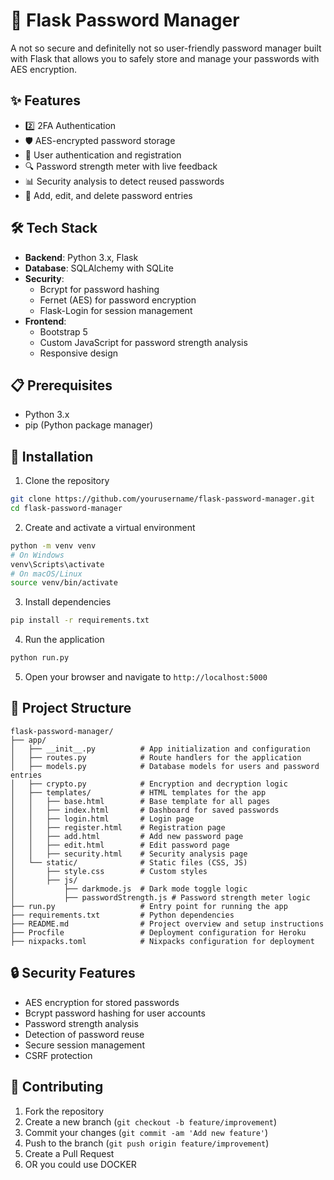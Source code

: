 # 🔐 Flask Password Manager

A not so secure and definitelly not so user-friendly password manager built with Flask that allows you to safely store and manage your passwords with AES encryption.

## ✨ Features

- 2️⃣ 2FA Authentication
- 🛡️ AES-encrypted password storage
- 👤 User authentication and registration
- 🔍 Password strength meter with live feedback
- 📊 Security analysis to detect reused passwords
- 🔄 Add, edit, and delete password entries


## 🛠️ Tech Stack

- **Backend**: Python 3.x, Flask
- **Database**: SQLAlchemy with SQLite
- **Security**: 
  - Bcrypt for password hashing
  - Fernet (AES) for password encryption
  - Flask-Login for session management
- **Frontend**: 
  - Bootstrap 5
  - Custom JavaScript for password strength analysis
  - Responsive design

## 📋 Prerequisites

- Python 3.x
- pip (Python package manager)

## 🚀 Installation

1. Clone the repository
```bash
git clone https://github.com/yourusername/flask-password-manager.git
cd flask-password-manager
```

2. Create and activate a virtual environment
```bash
python -m venv venv
# On Windows
venv\Scripts\activate
# On macOS/Linux
source venv/bin/activate
```

3. Install dependencies
```bash
pip install -r requirements.txt
```

4. Run the application
```bash
python run.py
```

5. Open your browser and navigate to `http://localhost:5000`

## 📁 Project Structure

```
flask-password-manager/
├── app/
│   ├── __init__.py          # App initialization and configuration
│   ├── routes.py            # Route handlers for the application
│   ├── models.py            # Database models for users and password entries
│   ├── crypto.py            # Encryption and decryption logic
│   ├── templates/           # HTML templates for the app
│   │   ├── base.html        # Base template for all pages
│   │   ├── index.html       # Dashboard for saved passwords
│   │   ├── login.html       # Login page
│   │   ├── register.html    # Registration page
│   │   ├── add.html         # Add new password page
│   │   ├── edit.html        # Edit password page
│   │   ├── security.html    # Security analysis page
│   └── static/              # Static files (CSS, JS)
│       ├── style.css        # Custom styles
│       ├── js/
│           ├── darkmode.js  # Dark mode toggle logic
│           ├── passwordStrength.js # Password strength meter logic
├── run.py                   # Entry point for running the app
├── requirements.txt         # Python dependencies
├── README.md                # Project overview and setup instructions
├── Procfile                 # Deployment configuration for Heroku
├── nixpacks.toml            # Nixpacks configuration for deployment
```

## 🔒 Security Features

- AES encryption for stored passwords
- Bcrypt password hashing for user accounts
- Password strength analysis
- Detection of password reuse
- Secure session management
- CSRF protection

## 🤝 Contributing

1. Fork the repository
2. Create a new branch (`git checkout -b feature/improvement`)
3. Commit your changes (`git commit -am 'Add new feature'`)
4. Push to the branch (`git push origin feature/improvement`)
5. Create a Pull Request
6. OR you could use DOCKER 

